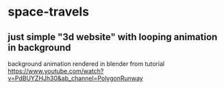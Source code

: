 # space-travels

## just simple "3d website" with looping animation in background

background animation rendered in blender from tutorial https://www.youtube.com/watch?v=PdBUYZHJh30&ab_channel=PolygonRunway

